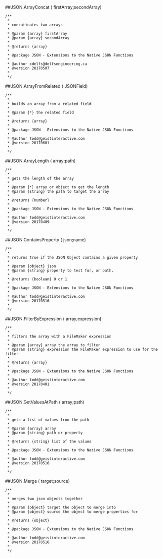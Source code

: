 ##JSON.ArrayConcat ( firstArray;secondArray)```/**
 *
 * concatinates two arrays
 *
 * @param {array} firstArray
 * @param {array} secondArray
 *
 * @returns {array}
 * 
 * @package JSON - Extensions to the Native JSON Functions
 *
 * @author cdelfs@delfsengineering.ca
 * @version 20170507
 *
 */```##JSON.ArrayFromRelated ( JSONField)```/**
 *
 * builds an array from a related field
 *
 * @param {*} the related field
 *
 * @returns {array}
 * 
 * @package JSON - Extensions to the Native JSON Functions
 *
 * @author todd@geistinteractive.com
 * @version 20170601
 *
 */```##JSON.ArrayLength ( array;path)```/**
 *
 * gets the length of the array
 *
 * @param {*} array or object to get the length
 * @param {string} the path to target the array
 *
 * @returns {number}
 * 
 * @package JSON - Extensions to the Native JSON Functions
 *
 * @author todd@geistinteractive.com
 * @version 20170409
 *
 */```##JSON.ContainsProperty ( json;name)```/**
 *
 * returns true if the JSON Object contains a given property
 *
 * @param {object} json
 * @param {string} property to test for, or path.
 *
 * @returns {boolean} 0 or 1
 * 
 * @package JSON - Extensions to the Native JSON Functions
 *
 * @author todd@geistinteractive.com
 * @version 20170516
 *
 */```##JSON.FilterByExpression ( array;expression)```/**
 *
 * filters the array with a FileMaker expression
 *
 * @param {array} array the array to filter
 * @param {string} expression the FileMaker expression to use for the filter
 *
 * @returns {array}
 * 
 * @package JSON - Extensions to the Native JSON Functions
 *
 * @author todd@geistinteractive.com
 * @version 20170401
 *
 */```##JSON.GetValuesAtPath ( array;path)```/**
 *
 * gets a list of values from the path
 *
 * @param {array} array
 * @param {string} path or property
 *
 * @returns {string} list of the values
 * 
 * @package JSON - Extensions to the Native JSON Functions
 *
 * @author todd@geistinteractive.com
 * @version 20170516
 *
 */```##JSON.Merge ( target;source)```/**
 *
 * merges two json objects together
 *
 * @param {object} target the object to merge into
 * @param {object} source the object to merge properties for
 *
 * @returns {object}
 * 
 * @package JSON - Extensions to the Native JSON Functions
 *
 * @author todd@geistinteractive.com
 * @version 20170516
 *
 */```